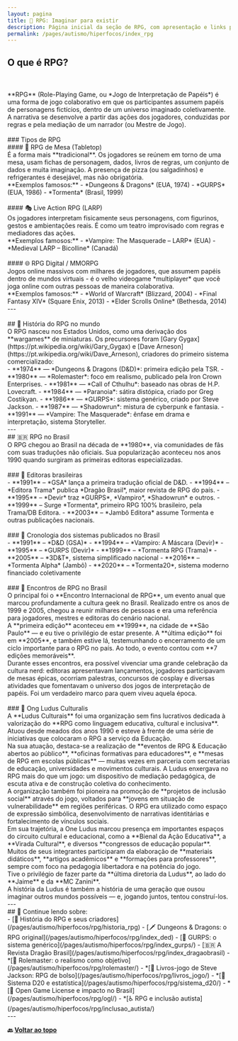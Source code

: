 ```yaml
---
layout: pagina
title: 🎲 RPG: Imaginar para existir
description: Página inicial da seção de RPG, com apresentação e links para tópicos fundamentais.
permalink: /pages/autismo/hiperfocos/index_rpg
---
```


## O que é RPG?  
<br>
<br>
**RPG** (Role-Playing Game, ou *Jogo de Interpretação de Papéis*) é uma forma de jogo colaborativo em que os participantes assumem papéis de personagens fictícios, dentro de um universo imaginado coletivamente. A narrativa se desenvolve a partir das ações dos jogadores, conduzidas por regras e pela mediação de um narrador (ou Mestre de Jogo).  
<br>
<br>
### Tipos de RPG  
<br>
#### 🧙 RPG de Mesa (Tabletop)  
<br>
É a forma mais **tradicional**. Os jogadores se reúnem em torno de uma mesa, usam fichas de personagem, dados, livros de regras, um conjunto de dados e muita imaginação. A presença de pizza (ou salgadinhos) e refrigerantes é desejável, mas não obrigatória.
<br>
**Exemplos famosos:**
- *Dungeons & Dragons* (EUA, 1974)
- *GURPS* (EUA, 1986)
- *Tormenta* (Brasil, 1999)
<br>
<br>
#### 🎭 Live Action RPG (LARP)
<br>
Os jogadores interpretam fisicamente seus personagens, com figurinos, gestos e ambientações reais. É como um teatro improvisado com regras e mediadores das ações.
<br>
**Exemplos famosos:**
- *Vampire: The Masquerade – LARP* (EUA)
- *Medieval LARP – Bicolline* (Canadá)
<br>
<br>
#### 🌐 RPG Digital / MMORPG
<br>
Jogos online massivos com milhares de jogadores, que assumem papéis dentro de mundos virtuais - é o velho videogame *multiplayer* que você joga online com outras pessoas de maneira colaborativa.
<br>
**Exemplos famosos:**
- *World of Warcraft* (Blizzard, 2004)
- *Final Fantasy XIV* (Square Enix, 2013)
- *Elder Scrolls Online* (Bethesda, 2014)
<br>
---
<br>
<br>
## 📜 História do RPG no mundo
<br>
O RPG nasceu nos Estados Unidos, como uma derivação dos **wargames** de miniaturas. Os precursores foram [Gary Gygax](https://pt.wikipedia.org/wiki/Gary_Gygax) e [Dave Arneson](https://pt.wikipedia.org/wiki/Dave_Arneson), criadores do primeiro sistema comercializado:
<br>
- **1974** — *Dungeons & Dragons (D&D)*: primeira edição pela TSR.
- **1980** — *Rolemaster*: foco em realismo, publicado pela Iron Crown Enterprises.
- **1981** — *Call of Cthulhu*: baseado nas obras de H.P. Lovecraft.
- **1984** — *Paranoia*: sátira distópica, criado por Greg Costikyan.
- **1986** — *GURPS*: sistema genérico, criado por Steve Jackson.
- **1987** — *Shadowrun*: mistura de cyberpunk e fantasia.
- **1991** — *Vampire: The Masquerade*: ênfase em drama e interpretação, sistema Storyteller.
<br>
---
<br>
## 🇧🇷 RPG no Brasil
<br>
O RPG chegou ao Brasil na década de **1980**, via comunidades de fãs com suas traduções não oficiais. Sua popularização aconteceu nos anos 1990 quando surgiram as primeiras editoras especializadas.
<br>
<br>
### 🏢 Editoras brasileiras
<br>
- **1991** – *GSA* lança a primeira tradução oficial de D&D.
- **1994** – *Editora Trama* publica *Dragão Brasil*, maior revista de RPG do país.
- **1995** – *Devir* traz *GURPS*, *Vampiro*, *Shadowrun* e outros.
- **1999** – Surge *Tormenta*, primeiro RPG 100% brasileiro, pela Trama/DB Editora.
- **2003** – *Jambô Editora* assume Tormenta e outras publicações nacionais.
<br>
<br>
### 📅 Cronologia dos sistemas publicados no Brasil
<br>
- **1991** – *D&D (GSA)*
- **1994** – *Vampiro: A Máscara (Devir)*
- **1995** – *GURPS (Devir)*
- **1999** – *Tormenta RPG (Trama)*
- **2005** – *3D&T*, sistema simplificado nacional
- **2016** – *Tormenta Alpha* (Jambô)
- **2020** – *Tormenta20*, sistema moderno financiado coletivamente
<br>
<br>
### 🧩 Encontros de RPG no Brasil
<br>
O principal foi o **Encontro Internacional de RPG**, um evento anual que marcou profundamente a cultura geek no Brasil. Realizado entre os anos de 1999 e 2005, chegou a reunir milhares de pessoas e era  uma referência para jogadores, mestres e editoras do cenário nacional.
<br>
A **primeira edição** aconteceu em **1999**, na cidade de **São Paulo** — e eu tive o privilégio de estar presente. A **última edição** foi em **2005**, e também estive lá, testemunhando o encerramento de um ciclo importante para o RPG no país. Ao todo, o evento contou com **7 edições memoráveis**.
<br>
Durante esses encontros, era possível vivenciar uma grande celebração da cultura nerd: editoras apresentavam lançamentos, jogadores participavam de mesas épicas, ocorriam palestras, concursos de cosplay e diversas atividades que fomentavam o universo dos jogos de interpretação de papéis. Foi um verdadeiro marco para quem viveu aquela época.
<br>
<br>
### 🧙 Ong Ludus Culturalis
<br>
A **Ludus Culturais** foi uma organização sem fins lucrativos dedicada à valorização do **RPG como linguagem educativa, cultural e inclusiva**. Atuou desde meados dos anos 1990 e esteve à frente de uma série de iniciativas que colocaram o RPG a serviço da Educação.
<br>
Na sua atuação, destaca-se a realização de **eventos de RPG & Educação abertos ao público**, **oficinas formativas para educadores**, e **mesas de RPG em escolas públicas** — muitas vezes em parceria com secretarias de educação, universidades e movimentos culturais. A  Ludus enxergava no RPG mais do que um jogo: um dispositivo de mediação pedagógica, de escuta ativa e de construção coletiva do conhecimento.
<br>
A organização também foi pioneira na promoção de **projetos de inclusão social** através do jogo, voltados para **jovens em situação de vulnerabilidade** em regiões periféricas. O RPG era utilizado como espaço de expressão simbólica, desenvolvimento de narrativas identitárias e fortalecimento de vínculos sociais.
<br>
Em sua trajetória, a One Ludus marcou presença em importantes espaços do circuito cultural e educacional, como a **Bienal da Ação Educativa**, a **Virada Cultural**, e diversos **congressos de educação popular**. Muitos de seus integrantes participaram da elaboração de **materiais didáticos**, **artigos acadêmicos** e **formações para professores**, sempre com foco na pedagogia libertadora e na potência do jogo.
<br>
Tive o privilégio de fazer parte da **última diretoria da Ludus**, ao lado do **Jaime** e da **MC Zanini**.
<br>
A história da Ludus é também a história de uma geração que ousou imaginar outros mundos possíveis — e, jogando juntos, tentou construí-los.
<br>
---
<br>
## 🔗 Continue lendo sobre:
<br>
- [📖 História do RPG e seus criadores](/pages/autismo/hiperfocos/rpg/historia_rpg)
- [🗡️ Dungeons & Dragons: o RPG original](/pages/autismo/hiperfocos/rpg/index_ded)
- [🧠 GURPS: o sistema genérico](/pages/autismo/hiperfocos/rpg/index_gurps/)
- [🇧🇷 A Revista Dragão Brasil](/pages/autismo/hiperfocos/rpg/index_dragaobrasil)
- *[🎯 Rolemaster: o realismo como objetivo](/pages/autismo/hiperfocos/rpg/rolemaster/)
- *[📕 Livros-jogo de Steve Jackson: RPG de bolso](/pages/autismo/hiperfocos/rpg/livros_jogo/)
- *[🎲 Sistema D20 e estatística](/pages/autismo/hiperfocos/rpg/sistema_d20/)
- *[📜 Open Game License e impacto no Brasil](/pages/autismo/hiperfocos/rpg/ogl/)
- *[♿ RPG e inclusão autista](/pages/autismo/hiperfocos/rpg/inclusao_autista/)
<br>
---

**🔙 [Voltar ao topo](#rpg-imaginar-para-existir)**
